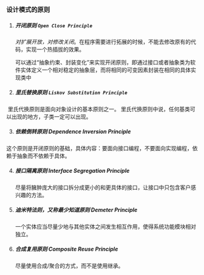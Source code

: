 ### 设计模式的原则

1. ##### 开闭原则  `Open Close Principle`

   *对扩展开放，对修改关闭*。在程序需要进行拓展的时候，不能去修改原有的代码，实现一个热插拔的效果。

   

   可以通过“抽象约束、封装变化”来实现开闭原则，即通过接口或者抽象类为软件实体定义一个相对稳定的抽象层，而将相同的可变因素封装在相同的具体实现类中

   

2. ##### 里氏替换原则 `Liskov Substitution Principle`

​      里氏代换原则是面向对象设计的基本原则之一。 里氏代换原则中说，任何基类可以出现的地方，子类一定可以出现。



3. ##### 依赖倒转原则 Dependence Inversion Principle

​     这个原则是开闭原则的基础，具体内容：要面向接口编程，不要面向实现编程，依赖于抽象而不依赖于具体。



4. ##### 接口隔离原则 Interface Segregation Principle

   尽量将臃肿庞大的接口拆分成更小的和更具体的接口，让接口中只包含客户感兴趣的方法。



5. ##### 迪米特法则，又称最少知道原则 Demeter Principle

   一个实体应当尽量少地与其他实体之间发生相互作用，使得系统功能模块相对独立。



6. ##### 合成复用原则 Composite Reuse Principle

   尽量使用合成/聚合的方式，而不是使用继承。
